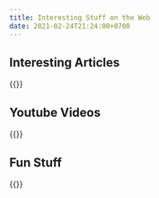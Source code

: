 ```yaml
---
title: Interesting Stuff on the Web
date: 2021-02-24T21:24:00+0700
---
```

## Interesting Articles

{{<bookmarks type="articles" date-prefix="Read at">}}

## Youtube Videos

{{<bookmarks type="videos" date-prefix="Watched at">}}

## Fun Stuff

{{<bookmarks type="fun">}}
